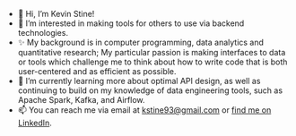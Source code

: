 - 👋 Hi, I’m Kevin Stine!
- 👀 I’m interested in making tools for others to use via backend technologies.
- ✨ My background is in computer programming, data analytics and quantitative research; My particular passion is making interfaces to data or tools which challenge me to think about how to write code that is both user-centered and as efficient as possible.
- 🌱 I’m currently learning more about optimal API design, as well as continuing to build on my knowledge of data engineering tools, such as Apache Spark, Kafka, and Airflow.
- 📫 You can reach me via email at kstine93@gmail.com or [find me on LinkedIn](www.linkedin.com/in/kevinstinedata).

<!---
kstine93/kstine93 is a ✨ special ✨ repository because its `README.md` (this file) appears on your GitHub profile.
You can click the Preview link to take a look at your changes.
--->
